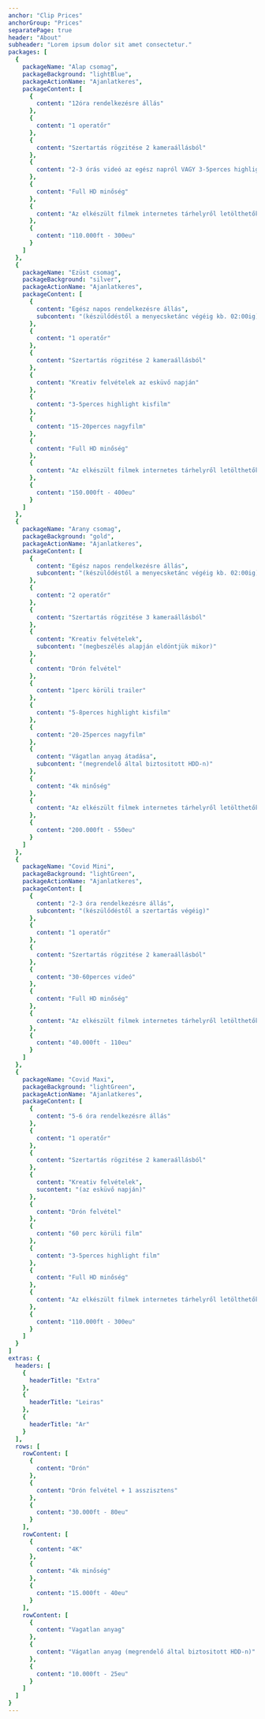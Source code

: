 ```yaml
---
anchor: "Clip Prices"
anchorGroup: "Prices"
separatePage: true
header: "About"
subheader: "Lorem ipsum dolor sit amet consectetur."
packages: [
  {
    packageName: "Alap csomag",
    packageBackground: "lightBlue",
    packageActionName: "Ajanlatkeres",
    packageContent: [
      {
        content: "12óra rendelkezésre állás"
      },
      {
        content: "1 operatőr"
      },
      {
        content: "Szertartás rögzitése 2 kameraállásból"
      },
      {
        content: "2-3 órás videó az egész napról VAGY 3-5perces highlight videó"
      },
      {
        content: "Full HD minőség"
      },
      {
        content: "Az elkészült filmek internetes tárhelyről letölthetők"
      },
      {
        content: "110.000ft - 300eu"
      }
    ]
  },
  {
    packageName: "Ezüst csomag",
    packageBackground: "silver",
    packageActionName: "Ajanlatkeres",
    packageContent: [
      {
        content: "Egész napos rendelkezésre állás",
        subcontent: "(készülődéstől a menyecsketánc végéig kb. 02:00ig)"
      },
      {
        content: "1 operatőr"
      },
      {
        content: "Szertartás rögzitése 2 kameraállásból"
      },
      {
        content: "Kreativ felvételek az esküvő napján"
      },
      {
        content: "3-5perces highlight kisfilm"
      },
      {
        content: "15-20perces nagyfilm"
      },
      {
        content: "Full HD minőség"
      },
      {
        content: "Az elkészült filmek internetes tárhelyről letölthetők"
      },
      {
        content: "150.000ft - 400eu"
      }
    ]
  },
  {
    packageName: "Arany csomag",
    packageBackground: "gold",
    packageActionName: "Ajanlatkeres",
    packageContent: [
      {
        content: "Egész napos rendelkezésre állás",
        subcontent: "(készülődéstől a menyecsketánc végéig kb. 02:00ig)"
      },
      {
        content: "2 operatőr"
      },
      {
        content: "Szertartás rögzitése 3 kameraállásból"
      },
      {
        content: "Kreativ felvételek",
        subcontent: "(megbeszélés alapján eldöntjük mikor)"
      },
      {
        content: "Drón felvétel"
      },
      {
        content: "1perc körüli trailer"
      },
      {
        content: "5-8perces highlight kisfilm"
      },
      {
        content: "20-25perces nagyfilm"
      },
      {
        content: "Vágatlan anyag átadása",
        subcontent: "(megrendelő által biztositott HDD-n)"
      },
      {
        content: "4k minőség"
      },
      {
        content: "Az elkészült filmek internetes tárhelyről letölthetők és diszdobozos pendriveon is átadásra kerül"
      },
      {
        content: "200.000ft - 550eu"
      }
    ]
  },
  {
    packageName: "Covid Mini",
    packageBackground: "lightGreen",
    packageActionName: "Ajanlatkeres",
    packageContent: [
      {
        content: "2-3 óra rendelkezésre állás",
        subcontent: "(készülődéstől a szertartás végéig)"
      },
      {
        content: "1 operatőr"
      },
      {
        content: "Szertartás rögzitése 2 kameraállásból"
      },
      {
        content: "30-60perces videó"
      },
      {
        content: "Full HD minőség"
      },
      {
        content: "Az elkészült filmek internetes tárhelyről letölthetők"
      },
      {
        content: "40.000ft - 110eu"
      }
    ]
  },
  {
    packageName: "Covid Maxi",
    packageBackground: "lightGreen",
    packageActionName: "Ajanlatkeres",
    packageContent: [
      {
        content: "5-6 óra rendelkezésre állás"
      },
      {
        content: "1 operatőr"
      },
      {
        content: "Szertartás rögzitése 2 kameraállásból"
      },
      {
        content: "Kreativ felvételek",
        sucontent: "(az esküvő napján)"
      },
      {
        content: "Drón felvétel"
      },
      {
        content: "60 perc körüli film"
      },
      {
        content: "3-5perces highlight film"
      },
      {
        content: "Full HD minőség"
      },
      {
        content: "Az elkészült filmek internetes tárhelyről letölthetők"
      },
      {
        content: "110.000ft - 300eu"
      }
    ]
  }
]
extras: {
  headers: [
    {
      headerTitle: "Extra"
    },
    {
      headerTitle: "Leiras"
    },
    {
      headerTitle: "Ar"
    }
  ],
  rows: [
    rowContent: [
      {
        content: "Drón"
      },
      {
        content: "Drón felvétel + 1 asszisztens"
      },
      {
        content: "30.000ft - 80eu"
      }
    ],
    rowContent: [
      {
        content: "4K"
      },
      {
        content: "4k minőség"
      },
      {
        content: "15.000ft - 40eu"
      }
    ],
    rowContent: [
      {
        content: "Vagatlan anyag"
      },
      {
        content: "Vágatlan anyag (megrendelő által biztositott HDD-n)"
      },
      {
        content: "10.000ft - 25eu"
      }
    ]
  ]
}
---
```

